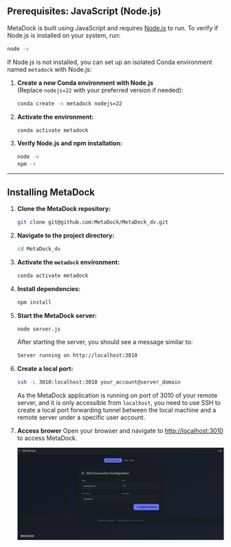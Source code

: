 ## Prerequisites: JavaScript (Node.js)

MetaDock is built using JavaScript and requires [Node.js](https://nodejs.org/) to run. To verify if Node.js is installed on your system, run:

```bash
node -v
```

If Node.js is not installed, you can set up an isolated Conda environment named `metadock` with Node.js:

1. **Create a new Conda environment with Node.js**  
    (Replace `nodejs=22` with your preferred version if needed):

    ```bash
    conda create -n metadock nodejs=22
    ```

2. **Activate the environment:**

    ```bash
    conda activate metadock
    ```

3. **Verify Node.js and npm installation:**

    ```bash
    node -v
    npm -v
    ```

---

## Installing MetaDock

1. **Clone the MetaDock repository:**

    ```bash
    git clone git@github.com:MetaDock/MetaDock_dv.git
    ```

2. **Navigate to the project directory:**

    ```bash
    cd MetaDock_dv
    ```

3. **Activate the `metadock` environment:**

    ```bash
    conda activate metadock
    ```

4. **Install dependencies:**

    ```bash
    npm install
    ```

5. **Start the MetaDock server:**

    ```bash
    node server.js
    ```

   After starting the server, you should see a message similar to:

   ```bash
   Server running on http://localhost:3010
   ```
6. **Create a local port:**
    
    ```bash
    ssh -L 3010:localhost:3010 your_account@server_domain
    ```
    As the MetaDock application is running on port of 3010 of your remote server, and it is only accessible from `localhost`, you need to use SSH to create a local port forwarding tunnel between the local machine and a remote server under a specific user account. 


7. **Access brower**
Open your browser and navigate to [http://localhost:3010](http://localhost:3010) to access MetaDock.

   ![MetaDock Demo](../images/access_browser.gif)


